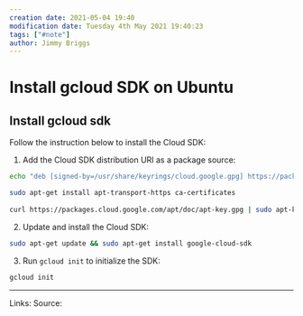 ```yaml
---
creation date: 2021-05-04 19:40
modification date: Tuesday 4th May 2021 19:40:23
tags: ["#note"]
author: Jimmy Briggs
---
```


# Install gcloud SDK on Ubuntu

## Install gcloud sdk

Follow the instruction below to install the Cloud SDK:

1.  Add the Cloud SDK distribution URI as a package source:
    
```bash
echo "deb [signed-by=/usr/share/keyrings/cloud.google.gpg] https://packages.cloud.google.com/apt cloud-sdk main" | sudo tee -a /etc/apt/sources.list.d/google-cloud-sdk.list

sudo apt-get install apt-transport-https ca-certificates
    
curl https://packages.cloud.google.com/apt/doc/apt-key.gpg | sudo apt-key --keyring /usr/share/keyrings/cloud.google.gpg add -
```
    
2.  Update and install the Cloud SDK:
    
```bash
sudo apt-get update && sudo apt-get install google-cloud-sdk
```

3. Run `gcloud init` to initialize the SDK:

```bash
gcloud init
```

***
Links: 
Source:


